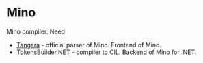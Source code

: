 # Mino
 Mino compiler. Need
 * [Tangara](https://github.com/mino-lang/Tangara) - official parser of Mino. Frontend of Mino.
 * [TokensBuilder.NET](https://github.com/mino-lang/TokensBuilder.NET) - compiler to CIL. Backend of Mino for .NET.
